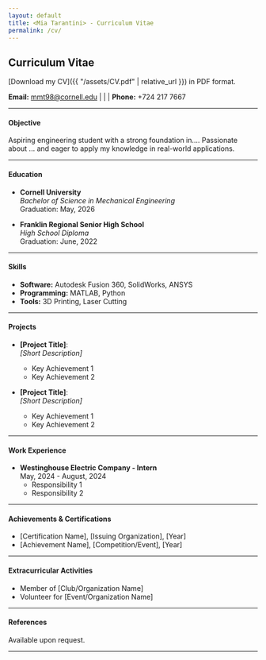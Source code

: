 ```yaml
---
layout: default
title: <Mia Tarantini> - Curriculum Vitae
permalink: /cv/
---
```

## Curriculum Vitae

[Download my CV]({{ "/assets/CV.pdf" | relative_url }}) in PDF format.


**Email:** [mmt98@cornell.edu](mailto:mmt98@cornell.edu) | | | **Phone:** +724 217 7667

---

#### Objective
Aspiring engineering student with a strong foundation in.... Passionate about ... and eager to apply my knowledge in real-world applications.

---

#### Education
- **Cornell University**  
  *Bachelor of Science in Mechanical Engineering*  
  Graduation: May, 2026

- **Franklin Regional Senior High School**  
  *High School Diploma*  
  Graduation: June, 2022

---

#### Skills
- **Software:** Autodesk Fusion 360, SolidWorks, ANSYS  
- **Programming:** MATLAB, Python  
- **Tools:** 3D Printing, Laser Cutting  

---

#### Projects
- **[Project Title]**:  
  *[Short Description]*  
  - Key Achievement 1  
  - Key Achievement 2  

- **[Project Title]**:  
  *[Short Description]*  
  - Key Achievement 1  
  - Key Achievement 2  

---

#### Work Experience
- **Westinghouse Electric Company - Intern**  
  May, 2024 - August, 2024  
  - Responsibility 1  
  - Responsibility 2  

---

#### Achievements & Certifications
- [Certification Name], [Issuing Organization], [Year]  
- [Achievement Name], [Competition/Event], [Year]  

---

#### Extracurricular Activities
- Member of [Club/Organization Name]  
- Volunteer for [Event/Organization Name]  

---

#### References
Available upon request.

---
